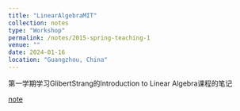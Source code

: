 ```yaml
---
title: "LinearAlgebraMIT"
collection: notes
type: "Workshop"
permalink: /notes/2015-spring-teaching-1
venue: ""
date: 2024-01-16
location: "Guangzhou, China"
---
```


第一学期学习GlibertStrang的Introduction to Linear Algebra课程的笔记

[note](../assets/LinearAlgebraMIT.pdf)
